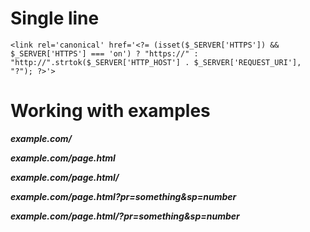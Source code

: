 # Single line
```
<link rel='canonical' href='<?= (isset($_SERVER['HTTPS']) && $_SERVER['HTTPS'] === 'on') ? "https://" : "http://".strtok($_SERVER['HTTP_HOST'] . $_SERVER['REQUEST_URI'], "?"); ?>'>
```

# Working with examples

***example.com/***

***example.com/page.html***

***example.com/page.html/***

***example.com/page.html?pr=something&sp=number***

***example.com/page.html/?pr=something&sp=number***
